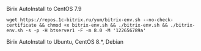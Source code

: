 Birix AutoInstall to CentOS 7.9

```
wget https://repos.1c-bitrix.ru/yum/bitrix-env.sh --no-check-certificate && chmod +x bitrix-env.sh && ./bitrix-env.sh && ./bitrix-env.sh -s -p -H btserver1 -F -m 8.0 -M '122656789a'
```

Birix AutoInstall to Ubuntu, CentOS 8.*, Debian



